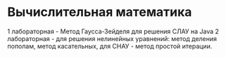 # Вычислительная математика
1 лабораторная - Метод Гаусса-Зейделя для решения СЛАУ на Java
2 лабораторная - для решения нелинейных уравнений: метод деления пополам, метод касательных, для СНАУ - метод простой итерации.
